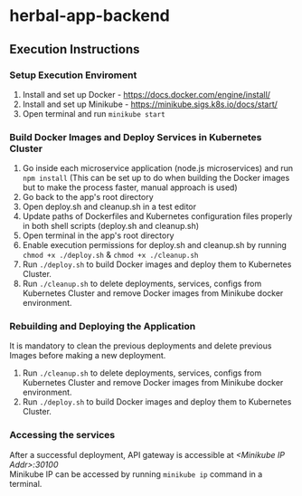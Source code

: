 # herbal-app-backend

## Execution Instructions  

### Setup Execution Enviroment
1. Install and set up Docker - https://docs.docker.com/engine/install/
2. Install and set up Minikube - https://minikube.sigs.k8s.io/docs/start/
3. Open terminal and run `minikube start`

### Build Docker Images and Deploy Services in Kubernetes Cluster
1. Go inside each microservice application (node.js microservices) and run `npm install` (This can be set up to do when building the Docker images but to make the process faster, manual approach is used)
2. Go back to the app's root directory
3. Open deploy.sh and cleanup.sh in a test editor
4. Update paths of Dockerfiles and Kubernetes configuration files properly in both shell scripts (deploy.sh and cleanup.sh)
5. Open terminal in the app's root directory
6. Enable execution permissions for deploy.sh and cleanup.sh by running `chmod +x ./deploy.sh` & `chmod +x ./cleanup.sh`
7. Run `./deploy.sh` to build Docker images and deploy them to Kubernetes Cluster.
8. Run `./cleanup.sh` to delete deployments, services, configs from Kubernetes Cluster and remove Docker images from Minikube docker environment.

### Rebuilding and Deploying the Application
It is mandatory to clean the previous deployments and delete previous Images before making a new deployment. 
1. Run `./cleanup.sh` to delete deployments, services, configs from Kubernetes Cluster and remove Docker images from Minikube docker environment.
2. Run `./deploy.sh` to build Docker images and deploy them to Kubernetes Cluster.

### Accessing the services
After a successful deployment, API gateway is accessible at *\<Minikube IP Addr\>:30100*  
Minikube IP can be accessed by running `minikube ip` command in a terminal.
